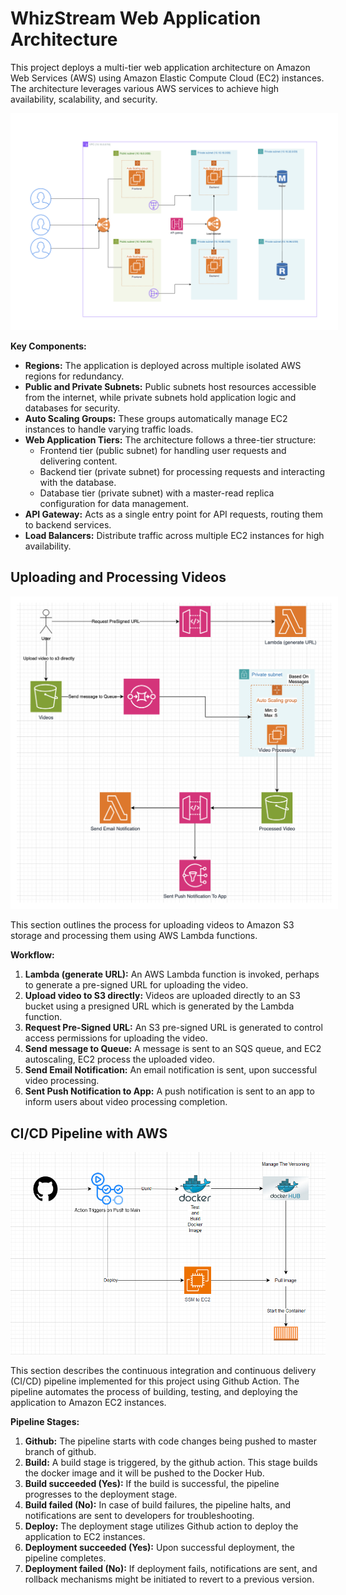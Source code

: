 # WhizStream Web Application Architecture

This project deploys a multi-tier web application architecture on Amazon Web Services (AWS) using Amazon Elastic Compute Cloud (EC2) instances. The architecture leverages various AWS services to achieve high availability, scalability, and security.

<img src="aws.png" style="background-color: white; padding: 10px">

**Key Components:**

- **Regions:** The application is deployed across multiple isolated AWS regions for redundancy.
- **Public and Private Subnets:** Public subnets host resources accessible from the internet, while private subnets hold application logic and databases for security.
- **Auto Scaling Groups:** These groups automatically manage EC2 instances to handle varying traffic loads.
- **Web Application Tiers:** The architecture follows a three-tier structure:
  - Frontend tier (public subnet) for handling user requests and delivering content.
  - Backend tier (private subnet) for processing requests and interacting with the database.
  - Database tier (private subnet) with a master-read replica configuration for data management.
- **API Gateway:** Acts as a single entry point for API requests, routing them to backend services.
- **Load Balancers:** Distribute traffic across multiple EC2 instances for high availability.

## Uploading and Processing Videos

<img src="services.png" style="background-color: white; padding: 10px">

This section outlines the process for uploading videos to Amazon S3 storage and processing them using AWS Lambda functions.

**Workflow:**

1. **Lambda (generate URL):** An AWS Lambda function is invoked, perhaps to generate a pre-signed URL for uploading the video.
2. **Upload video to S3 directly:** Videos are uploaded directly to an S3 bucket using a presigned URL which is generated by the Lambda function.
3. **Request Pre-Signed URL:** An S3 pre-signed URL is generated to control access permissions for uploading the video.
4. **Send message to Queue:** A message is sent to an SQS queue, and EC2 autoscaling, EC2 process the uploaded video.
5. **Send Email Notification:** An email notification is sent, upon successful video processing.
6. **Sent Push Notification to App:** A push notification is sent to an app to inform users about video processing completion.

## CI/CD Pipeline with AWS

<img src="cicd.png" style="background-color: white;">

This section describes the continuous integration and continuous delivery (CI/CD) pipeline implemented for this project using Github Action. The pipeline automates the process of building, testing, and deploying the application to Amazon EC2 instances.

**Pipeline Stages:**

1. **Github:** The pipeline starts with code changes being pushed to master branch of github.
2. **Build:** A build stage is triggered, by the github action. This stage builds the docker image and it will be pushed to the Docker Hub.
3. **Build succeeded (Yes):** If the build is successful, the pipeline progresses to the deployment stage.
4. **Build failed (No):** In case of build failures, the pipeline halts, and notifications are sent to developers for troubleshooting.
5. **Deploy:** The deployment stage utilizes Github action to deploy the application to EC2 instances.
6. **Deployment succeeded (Yes):** Upon successful deployment, the pipeline completes.
7. **Deployment failed (No):** If deployment fails, notifications are sent, and rollback mechanisms might be initiated to revert to a previous version.
